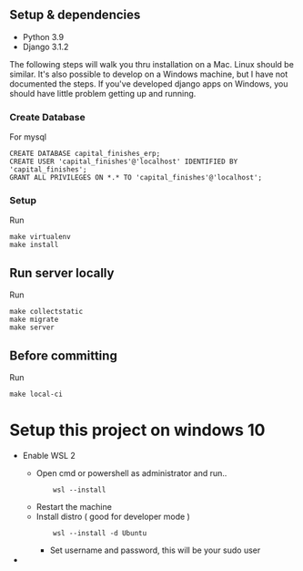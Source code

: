 ## Setup & dependencies

- Python 3.9
- Django 3.1.2

The following steps will walk you thru installation on a Mac. Linux should be similar.
It's also possible to develop on a Windows machine, but I have not documented the steps.
If you've developed django apps on Windows, you should have little problem getting
up and running.


### Create Database
For mysql
```
CREATE DATABASE capital_finishes_erp;
CREATE USER 'capital_finishes'@'localhost' IDENTIFIED BY 'capital_finishes';
GRANT ALL PRIVILEGES ON *.* TO 'capital_finishes'@'localhost';
```

### Setup
Run
```
make virtualenv
make install
```

## Run server locally
Run
```
make collectstatic
make migrate
make server
```

## Before committing
Run
```
make local-ci
```

# Setup this project on windows 10

- Enable WSL 2
  - Open cmd or powershell as administrator and run..
    ```
        wsl --install
    ```
  - Restart the machine
  - Install distro ( good for developer mode )
    ```
        wsl --install -d Ubuntu
    ```
    - Set username and password, this will be your sudo user

- 

